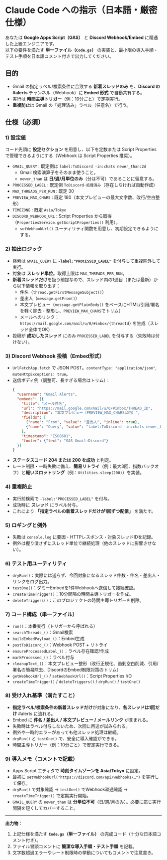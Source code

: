 # Claude Code への指示（日本語・厳密仕様）
あなたは **Google Apps Script（GAS）** と **Discord Webhook/Embed** に精通した上級エンジニアです。  
以下の要件を満たす **単一ファイル（`Code.gs`）** の実装と、最小限の導入手順・テスト手順を日本語コメント付きで出力してください。

## 目的
- Gmail の指定ラベル/検索条件に合致する **新着スレッドのみ** を、**Discord の #alerts** チャンネル（Webhook）に **Embed 形式** で自動共有する。
- 実行は **時間主導トリガー**（例：10分ごと）で定期実行。
- **重複防止**は Gmail の「処理済み」ラベル（任意名）で行う。

## 仕様（必須）
### 1) 設定値
コード先頭に **設定セクション** を用意し、以下を定数または Script Properties で管理できるようにする（Webhook は Script Properties 推奨）。
- `GMAIL_QUERY` : 既定例は `label:ToDiscord -in:chats newer_than:2d`  
  - Gmail 検索演算子をそのまま使うこと。  
  - `newer_than` は **日/週/月単位のみ**（分は不可）であることに留意する。  
- `PROCESSED_LABEL` : 既定例 `ToDiscord-処理済み`（存在しなければ自動作成）  
- `MAX_THREADS_PER_RUN` : 既定 30  
- `PREVIEW_MAX_CHARS` : 既定 180（本文プレビューの最大文字数、改行/空白整形）
- `TIMEZONE` : 既定 `Asia/Tokyo`
- `DISCORD_WEBHOOK_URL` : Script Properties から取得（`PropertiesService.getScriptProperties()` 利用）。  
  - `setWebhookUrl()` ユーティリティ関数を用意し、初期設定できるようにする。

### 2) 抽出ロジック
- 検索は `GMAIL_QUERY` に **`-label:"PROCESSED_LABEL"`** を付与して重複除外して実行。
- 対象は **スレッド単位**。取得上限は `MAX_THREADS_PER_RUN`。
- **新着スレッドだけ**を扱う前提なので、スレッド内の1通目（または最新）から以下情報を取り出す：  
  - 件名（`thread.getFirstMessageSubject()`）  
  - 差出人（`message.getFrom()`）  
  - 本文プレビュー（`message.getPlainBody()` をベースにHTML/引用/署名を軽く除去・整形し、`PREVIEW_MAX_CHARS`でトリム）  
  - メールへのリンク：`https://mail.google.com/mail/u/0/#inbox/{threadId}` を生成（スレッド全体でOK）
- 投稿が **成功したスレッド** にのみ `PROCESSED_LABEL` を付与する（失敗時は付けない）。

### 3) Discord Webhook 投稿（Embed形式）
- `UrlFetchApp.fetch` で JSON POST。`contentType: "application/json"`, `muteHttpExceptions: true`。
- 送信ボディ例（調整可、長すぎる場合はトリム）：
  ```json
  {
    "username": "Gmail Alerts",
    "embeds": [{
      "title": "メール件名",
      "url": "https://mail.google.com/mail/u/0/#inbox/THREAD_ID",
      "description": "本文プレビュー（PREVIEW_MAX_CHARS以内）",
      "fields": [
        {"name": "From", "value": "差出人", "inline": true},
        {"name": "Query", "value": "label:ToDiscord -in:chats newer_than:2d", "inline": true}
      ],
      "timestamp": "ISO8601",
      "footer": {"text": "GAS Gmail→Discord"}
    }]
  }
  ```
- **ステータスコード 204 または 200 を成功** と判定。  
- レート制限・一時失敗に備え、**簡易リトライ**（例：最大3回、指数バックオフ）と**軽いスロットリング**（例：`Utilities.sleep(200)`）を実装。

### 4) 重複防止
- 実行前検索で `-label:"PROCESSED_LABEL"` を付与。  
- 成功時に **スレッド** にラベル付与。  
- これにより **「指定ラベルの新着スレッドだけが1回ずつ配信」** を満たす。

### 5) ロギングと例外
- 失敗は `console.log` に要因・HTTPレスポンス・対象スレッドIDを記録。  
- 例外は握り潰さずにスレッド単位で継続処理（他のスレッドに影響させない）。

### 6) テスト用ユーティリティ
- `dryRun()`：実際には送らず、今回対象になるスレッド件数・件名・差出人・リンクをログ出力。  
- `testOne()`：ダミーEmbedを1件Webhookへ送信して接続確認。  
- `createTimeTrigger()`：10分間隔の時間主導トリガーを作成。  
- `deleteTriggers()`：このプロジェクトの時間主導トリガーを削除。

### 7) コード構成（単一ファイル）
- `run()`：本番実行（トリガーから呼ばれる）  
- `searchThreads_()`：Gmail検索  
- `buildEmbedPayload_()`：Embed生成  
- `postToDiscord_()`：Webhook POST + リトライ  
- `ensureProcessedLabel_()`：ラベル存在確認/作成  
- `markProcessed_()`：ラベル付与  
- `cleanupText_()`：本文プレビュー整形（改行正規化、過剰空白削減、引用/署名の簡易除去、DiscordのEmbed制限対策のトリム）  
- `getWebhookUrl_()` / `setWebhookUrl()`：Script Properties I/O  
- `createTimeTrigger()` / `deleteTriggers()` / `dryRun()` / `testOne()`

### 8) 受け入れ基準（満たすこと）
- **指定ラベル/検索条件の新着スレッドだけ**が対象になり、**各スレッドは1回だけ** #alerts に流れる。  
- Embed に **件名 / 差出人 / 本文プレビュー / メールリンク** が含まれる。  
- 失敗時はラベル付与しないため、次回に再送が試みられる。  
- 例外や一時的エラーがあっても他スレッド処理は継続。  
- `dryRun()` と `testOne()` で、安全に導入確認ができる。  
- 時間主導トリガー（例：10分ごと）で安定実行できる。

### 9) 導入メモ（コメントで記載）
- Apps Script エディタで **時刻タイムゾーンを Asia/Tokyo** に設定。  
- 最初に `setWebhookUrl("https://discord.com/api/webhooks/…")` を実行して保存。  
- `dryRun()` で対象確認 → `testOne()` でWebhook疎通確認 → `createTimeTrigger()` で定期実行開始。  
- `GMAIL_QUERY` の `newer_than` は **分単位不可**（日/週/月のみ）。必要に応じ実行間隔を短くしてカバーすること。  

---

**出力物**：  
1) 上記仕様を満たす **`Code.gs`（単一ファイル）** の完成コード（十分な日本語コメント付き）。  
2) ファイル冒頭コメントに **簡潔な導入手順・テスト手順** を記載。  
3) 文字数超過エラーやレート制限時の挙動についてもコメントで注意書き。
